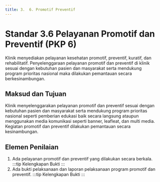 ```yaml
---
title: 3.  6. Promotif Preventif
---
```

# Standar 3.6 Pelayanan Promotif dan Preventif (PKP 6) 
Klinik menyediakan pelayanan kesehatan promotif, preventif, kuratif, dan rehabilitatif. Penyelenggaraan pelayanan promotif dan preventif di klinik sesuai dengan kebutuhan pasien dan masyarakat serta mendukung program prioritas nasional maka dilakukan pemantauan secara berkesinambungan. 
## Maksud dan Tujuan 
Klinik menyelenggarakan pelayanan promotif dan preventif sesuai dengan kebutuhan pasien dan masyarakat serta mendukung program prioritas nasional seperti pemberian edukasi baik secara langsung ataupun menggunakan media komunikasi seperti banner, leafleat, dan multi media.  Kegiatan promotif dan preventif dilakukan pemantauan secara kesinambungan. 
## Elemen Penilaian  
1. Ada pelayanan promotif dan preventif yang dilakukan secara berkala. 
   :::tip Kelengkapan Bukti
   ::: 
2. Ada bukti pelaksanaan dan laporan pelaksanaan program promotif dan preventif. 
   :::tip Kelengkapan Bukti
   ::: 
